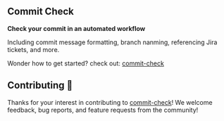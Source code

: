 ## Commit Check

**Check your commit in an automated workflow** 

Including commit message formatting, branch nanming, referencing Jira tickets, and more.

Wonder how to get started? check out: [commit-check](https://github.com/commit-check/commit-check)

## Contributing 💪

Thanks for your interest in contributing to [commit-check](https://github.com/commit-check)! We welcome feedback, bug reports, and feature requests from the community!
